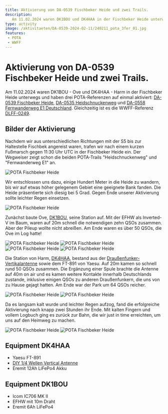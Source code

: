 ```yaml
---
title: Aktivierung von DA-0539 Fischbeker Heide und zwei Trails.
description: 
   Am 11.02.2024 waren DK1BOU und DK4HAA in der Fischbeker Heide unterwegs und haben drei POTA-Referenzen auf einmal aktiviert.
type: activity
image: /aktivitaeten/DA-0539-2024-02-11/240211_pota_3fer_01.jpg
features:
 - POTA
 - WWFF
---
```

# Aktivierung von DA-0539 Fischbeker Heide und zwei Trails.
Am 11.02.2024 waren DK1BOU - Ove und DK4HAA - Harm in der Fischbeker Heide unterwegs und haben drei POTA-Referenzen auf einmal aktiviert: [DA-0539 Fischbeker Heide](https://pota.app/#/park/DA-0539), [DA-0535 Heidschnuckenweg](https://pota.app/#/park/DA-0535) und [DA-0558 Fernwanderweg E1 Deutschland](https://pota.app/#/park/DA-0558). Gleichzeitig ist es die WWFF-Referenz [DLFF-0249](https://wwff.co/directory/?showRef=DLFF-0249).

## Bilder der Aktivierung


Nachdem wir aus unterschiedlichen Richtungen mit der S5 bis zur Haltestelle Fischbek angereist waren, trafen wir nach einem kurzen Fußmarsch gegen 11:30 Uhr UTC in der Fischbeker Heide ein. Der Wegweiser zeigt schon die beiden POTA-Trails "Heidschnuckenweg" und "Fernwanderweg E1" an.

![POTA Fischbeker Heide](/aktivitaeten/DA-0539-2024-02-11/240211_pota_3fer_00.jpg)


Wir entschlossen uns dazu, einige Hundert Meter in die Heide zu wandern, bis wir auf etwas höher gelegenem Gebiet eine geeignete Bank fanden. Die Heide präsentierte sich diesig bei 5 Grad. Gegen Ende unserer Aktivierung sollte leichter Regen einsetzen.

![POTA Fischbeker Heide](/aktivitaeten/DA-0539-2024-02-11/240211_pota_3fer_01.jpg)


Zunächst baute Ove, [DK1BOU](https://www.qrz.com/db/DK1BOU), seine Station auf. Mit der EFHW als Inverted-V im Baum, waren auf 20m schnell die notwendigen zehn QSOs zusammen. Aber der Pileup wollte nicht abreißen. Am Ende waren es über 50 QSOs, die Ove im Log hatte!

![POTA Fischbeker Heide](/aktivitaeten/DA-0539-2024-02-11/240211_pota_3fer_02.jpg)
![POTA Fischbeker Heide](/aktivitaeten/DA-0539-2024-02-11/240211_pota_3fer_08.jpg)
![POTA Fischbeker Heide](/aktivitaeten/DA-0539-2024-02-11/240211_pota_3fer_03.jpg)
![POTA Fischbeker Heide](/aktivitaeten/DA-0539-2024-02-11/240211_pota_3fer_04.jpg)


Die Station von Harm, [DK4HAA](https://www.qrz.com/db/DK4HAA), bestand aus der [Draußenfunker-Vertikalantenne](/diy/teleskop-viertelwellen-vertical.html) sowie dem FT-891 von Yaesu. Auf 20m kamen so schnell rund 50 QSOs zusammen. Die Ergänzung einer Spule brachte die Antenne auf 40m on air und es kamen weitere Kontakte innerhalb Deutschlands zustande, inklusive einigen QSOs zu anderen Draußenfunkern, die uns von zu Hause gejagt hatten. Am Ende war der Park um 64 QSOs reicher.

![POTA Fischbeker Heide](/aktivitaeten/DA-0539-2024-02-11/240211_pota_3fer_09.jpg)
![POTA Fischbeker Heide](/aktivitaeten/DA-0539-2024-02-11/240211_pota_3fer_05.jpg)


Da es langsam kalt wurde und leichter Regen aufzog, fand die erfolgreiche Aktivierung nach knapp zwei Stunden ihr Ende. Mit kalten Fingern und vollem Logbuch ging es zurück zur Bahn, die wir just in time erreichten, um uns auf den Heimweg zu machen.

![POTA Fischbeker Heide](/aktivitaeten/DA-0539-2024-02-11/240211_pota_3fer_06.jpg)
![POTA Fischbeker Heide](/aktivitaeten/DA-0539-2024-02-11/240211_pota_3fer_07.jpg)


## Equipment DK4HAA
- Yaesu FT-891
- [DIY 1/4 Wellen Vertical Antenne](/diy/teleskop-viertelwellen-vertical.html)
- Eremit 12Ah LiFePo4 Akku

## Equipment DK1BOU
- Icom IC706 MK II
- EFHW mit 10m Draht
- Eremit 6Ah LiFePo4
